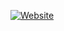 [![Website](https://img.shields.io/website?down_color=lightgrey&down_message=offline&label=memohat.xyz&style=flat-square&up_color=green&up_message=online&url=https%3A%2F%2Fmemohat.xyz)](https://memohat.xyz)
